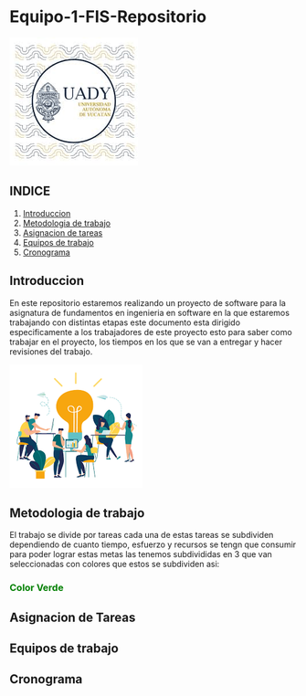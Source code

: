 # Equipo-1-FIS-Repositorio

![UADY](https://github.com/Killercrod/Equipo-1-FIS-Repositorio/blob/main/Assets/UADY.png)

## INDICE

1. [Introduccion](#id1)
2. [Metodologia de trabajo](#id2)
3. [Asignacion de tareas](#id3)
4. [Equipos de trabajo](#id4)
5. [Cronograma](#id5)
   
## Introduccion<a name="id1"></a>

En este repositorio estaremos realizando un proyecto de software para la asignatura de fundamentos en ingenieria en software en la que estaremos trabajando con distintas etapas este documento esta dirigido especificamente a los trabajadores de este proyecto esto para saber como trabajar en el proyecto, los tiempos en los que se van a entregar y hacer revisiones del trabajo.

![EquipodeTrabajo](https://github.com/Killercrod/Equipo-1-FIS-Repositorio/blob/main/Assets/Equipodetrabajo.png)

## Metodologia de trabajo<a name="id2"></a>
El trabajo se divide por tareas cada una de estas tareas se subdividen dependiendo de cuanto tiempo, esfuerzo y recursos se tengn que consumir para poder lograr estas metas las tenemos subdivididas en 3 que van seleccionadas con colores que estos se subdividen asi:
### <span style="color: green;">Color Verde</span>
## Asignacion de Tareas<a name="id3"></a>
## Equipos de trabajo<a name="id4"></a>
## Cronograma<a name="id5"></a>


